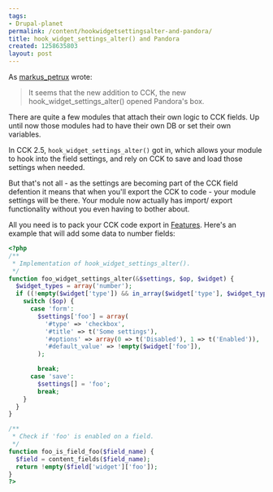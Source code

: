 ```yaml
---
tags:
- Drupal-planet
permalink: /content/hookwidgetsettingsalter-and-pandora/
title: hook_widget_settings_alter() and Pandora
created: 1258635803
layout: post
---
```

As <a href="http://drupal.org/user/39593">markus_petrux</a> wrote:
<blockquote>
It seems that the new addition to CCK, the new hook_widget_settings_alter() opened Pandora's box.
</blockquote>

There are quite a few modules that attach their own logic to CCK fields. Up until now those modules had to have their own DB or set their own variables.

In CCK 2.5, ```hook_widget_settings_alter()``` got in, which allows your module to hook into the field settings, and rely on CCK to save and load those settings when needed.

But that's not all - as the settings are becoming part of the CCK field defention it means that when you'll export the CCK to code - your module settings will be there. Your module now actually has import/ export functionality without you even having to bother about.

<!-- more -->

All you need is to pack your CCK code export in <a href="http://drupal.org/project/features">Features</a>.
Here's an example that will add some data to number fields:

```php
<?php
/**
 * Implementation of hook_widget_settings_alter().
 */
function foo_widget_settings_alter(&$settings, $op, $widget) {
  $widget_types = array('number');
  if ((!empty($widget['type']) && in_array($widget['type'], $widget_types)) || (!empty($widget['widget_type']) && in_array($widget['widget_type'], $widget_types))) {
    switch ($op) {
      case 'form':
        $settings['foo'] = array(
          '#type' => 'checkbox',
          '#title' => t('Some settings'),
          '#options' => array(0 => t('Disabled'), 1 => t('Enabled')),
          '#default_value' => !empty($widget['foo']),
        );

        break;
      case 'save':
        $settings[] = 'foo';
        break;
    }
  }
}

/**
 * Check if 'foo' is enabled on a field.
 */
function foo_is_field_foo($field_name) {
  $field = content_fields($field_name);
  return !empty($field['widget']['foo']);
}
?>
```